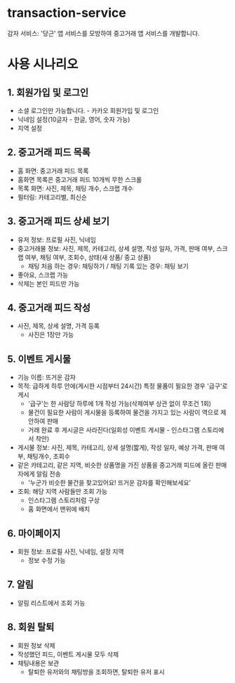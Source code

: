 # transaction-service
감자 서비스: '당근' 앱 서비스를 모방하여 중고거래 앱 서비스를 개발합니다.



# 사용 시나리오
## 1. 회원가입 및 로그인
- 소셜 로그인만 가능합니다. - 카카오 회원가입 및 로그인
- 닉네임 설정(10글자 - 한글, 영어, 숫자 가능)
- 지역 설정

## 2. 중고거래 피드 목록
- 홈 화면: 중고거래 피드 목록
- 홈화면 목록은 중고거래 피드 10개씩 무한 스크롤
- 목록 화면: 사진, 제목, 채팅 개수, 스크랩 개수
- 필터링: 카테고리별, 최신순

## 3. 중고거래 피드 상세 보기
- 유저 정보: 프로필 사진, 닉네임
- 중고거래물 정보: 사진, 제목, 카테고리, 상세 설명, 작성 일자, 가격, 판매 여부, 스크랩 여부, 채팅 여부, 조회수, 상태(새 상품/ 중고 상품)
  - 채팅 처음 하는 경우: 채팅하기 / 채팅 기록 있는 경우: 채팅 보기
- 좋아요, 스크랩 가능
- 삭제는 본인 피드만 가능

## 4. 중고거래 피드 작성
- 사진, 제목, 상세 설명, 가격 등록
  - 사진은 1장만 가능


## 5. 이벤트 게시물
- 기능 이름: 뜨거운 감자
- 목적: 급하게 하루 안에(게시한 시점부터 24시간) 특정 물품이 필요한 경우 '급구'로 게시
  - '급구'는 한 사람당 하루에 1개 작성 가능(삭제여부 상관 없이 무조건 1회)
  - 물건이 필요한 사람이 게시물을 등록하여 물건을 가지고 있는 사람이 역으로 제안하여 판매
  - 거래 완료 후 게시글은 사라진다(일회성 이벤트 게시물 - 인스타그램 스토리에서 착안)
- 게시물 정보: 사진, 제목, 카테고리, 상세 설명(짧게), 작성 일자, 예상 가격, 판매 여부, 채팅개수, 조회수  
- 같은 카테고리, 같은 지역, 비슷한 상품명을 가진 상품을 중고거래 피드에 올린 판매자에게 알림 전송
  - '누군가 비슷한 물건을 찾고있어요! 뜨거운 감자를 확인해보세요'
- 조회: 해당 지역 사람들만 조회 가능
  - 인스타그램 스토리처럼 구상
  - 홈 화면에서 맨위에 배치

## 6. 마이페이지
- 회원 정보: 프로필 사진, 닉네임, 설정 지역
  - 정보 수정 가능

## 7. 알림
- 알림 리스트에서 조회 가능

## 8. 회원 탈퇴
- 회원 정보 삭제
- 작성했던 피드, 이벤트 게시물 모두 삭제
- 채팅내용은 보관
  - 탈퇴한 유저와의 채팅방을 조회하면, 탈퇴한 유저 표시